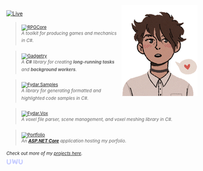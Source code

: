 <img src="./img/toon-me-transparent-small.png" align="right" />

[![Live](https://img.shields.io/badge/-Portfolio%20Website-312BD4.svg)](https://anthonymarmont.com/)

> <sub>[![RPGCore](https://img.shields.io/badge/📦-RPGCore-333333.svg)](https://github.com/Fydar/RPGCore)</sub>\
<sup>_A toolkit for producing games and mechanics in C#._</sup>

> <sub>[![Gadgetry](https://img.shields.io/badge/📦-Gadgetry-333333.svg)](https://github.com/Fydar/Gadgetry)</sub>\
<sup>_A <b>C#</b> library for creating <b>long-running tasks</b> and <b>background workers</b>._</sup>

> <sub>[![Fydar.Samples](https://img.shields.io/badge/📦-Fydar.Samples-333333.svg)](https://github.com/Fydar/Samples)</sub>\
<sup>_A library for generating formatted and highlighted code samples in C#._</sup>

> <sub>[![Fydar.Vox](https://img.shields.io/badge/📦-Fydar.Vox-333333.svg)](https://github.com/Fydar/Vox)</sub>\
<sup>_A voxel file parser, scene management, and voxel meshing library in C#._</sup>

> <sub>[![Portfolio](https://img.shields.io/badge/📦-Portfolio-333333.svg)](https://github.com/Fydar/Portfolio)</sub>\
<sup>_An **[ASP.NET Core](https://dotnet.microsoft.com/apps/aspnet)** application hosting my porfolio._</sup>

<sup>_Check out more of my [projects here](https://github.com/Fydar?tab=repositories)._</sup>\
![uwu](./img/uwu.png)
